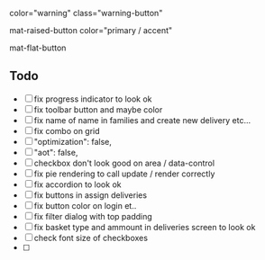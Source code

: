 color="warning"
class="warning-button"

mat-raised-button color="primary / accent"

mat-flat-button

## Todo

- [ ] fix progress indicator to look ok
- [ ] fix toolbar button and maybe color
- [ ] fix name of name in families and create new delivery etc...
- [ ] fix combo on grid
- [ ] "optimization": false,
- [ ] "aot": false,
- [ ] checkbox don't look good on area / data-control
- [ ] fix pie rendering to call update / render correctly
- [ ] fix accordion to look ok
- [ ] fix buttons in assign deliveries
- [ ] fix button color on login et..
- [ ] fix filter dialog with top padding
- [ ] fix basket type and ammount in deliveries screen to look ok
- [ ] check font size of checkboxes
- [ ]
